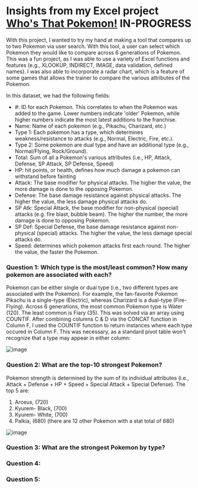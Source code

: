 # Insights from my Excel project [Who's That Pokemon!](xx) IN-PROGRESS


With this project, I wanted to try my hand at making a tool that compares up to two Pokemon via user search. With this tool, a user can select which Pokemon they would like to compare across 6 generations of Pokemon. This was a fun project, as I was able to use a variety of Excel functions and features (e.g., XLOOKUP, INDIRECT, IMAGE, data validation, defined names). I was also able to incorporate a radar chart, which is a feature of some games that allows the trainer to compare the various attributes of the Pokemon.

In this dataset, we had the following fields:
* #: ID for each Pokemon. This correlates to when the Pokemon was added to the game. Lower numbers indicate 'older' Pokemon, while higher numbers indicate the most latest additions to the franchise.
* Name: Name of each pokemon (e.g., Pikachu, Charizard, etc.)
* Type 1: Each pokemon has a type, which determines weakness/resistance to attacks (e.g., Normal, Electric, Fire, etc.).
* Type 2: Some pokemon are dual type and have an additional type (e.g., Normal/Flying, Rock/Ground).
* Total: Sum of all a Pokemon's various attributes (i.e., HP, Attack, Defense, SP Attack, SP Defense, Speed)
* HP: hit points, or health, defines how much damage a pokemon can withstand before fainting
* Attack: The base modifier for physical attacks. The higher the value, the more damage is done to the opposing Pokemon.
* Defense: The base damage resistance against physical attacks. The higher the value, the less damage physical attacks do. 
* SP Atk: Special Attack, the base modifier for non-physical (special) attacks (e.g. fire blast, bubble beam). The higher the number, the more damage is done to opposing Pokemon.
* SP Def: Special Defense, the base damage resistance against non-physical (special) attacks. The higher the value, the less damage special attacks do.
* Speed: determines which pokemon attacks first each round. The higher the value, the faster the Pokemon.

### Question 1: Which type is the most/least common? How many pokemon are associated with each?

Pokemon can be either single or dual type (i.e., two different types are associated with the Pokemon). For example, the fan-favorite Pokemon Pikachu is a single-type (Electric), whereas Charizard is a dual-type (Fire-Flying). Across 6 generations, the most common Pokemon type is Water (120). The least common is Fiary (35). This was solved via an array using COUNTIF. After combining columns C & D via the CONCAT function in Column F, I used the COUNTIF function to return instances where each type occured in Column F. This was necessary, as a standard pivot table won't recognize that a type may appear in either column: 

![image](https://github.com/user-attachments/assets/2366b372-204f-41d7-acb0-58e2c35feecc)



### Question 2: What are the top-10 strongest Pokemon?

Pokemon strength is determined by the sum of its individual attributes (i.e., Attack + Defense + HP + Speed + Special Attack + Special Defense). The top 5 are:
  1. Arceus, (720)
  2. Kyurem- Black, (700)
  3. Kyurem- White, (700)
  4. Palkia, (680) (there are 12 other Pokemon with a stat total of 680)

![image](https://github.com/user-attachments/assets/ba988be7-4013-4091-beb6-38879fe45f6d)



### Question 3: What are the strongest Pokemon by type?


### Question 4: 


### Question 5: 

